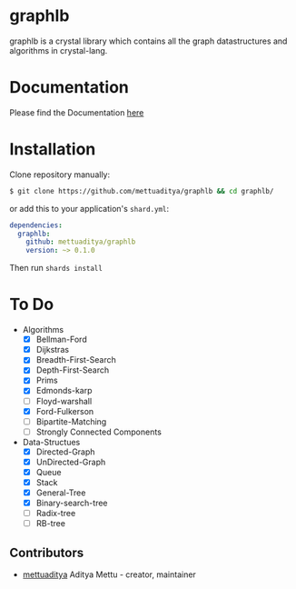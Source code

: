 <!-- [![Build Status](https://travis-ci.org/mettuaditya/graphlb.svg?branch=master)](https://travis-ci.org/mettuaditya/graphlb) -->
# graphlb
graphlb is a crystal library which contains all the graph datastructures and algorithms in crystal-lang.

# Documentation
Please find the Documentation [here](https://mettuaditya.github.io/graphlb/)

# Installation

Clone repository manually:

```sh
$ git clone https://github.com/mettuaditya/graphlb && cd graphlb/
```
or  add this to your application's `shard.yml`:

```yaml
dependencies:
  graphlb:
    github: mettuaditya/graphlb
    version: ~> 0.1.0
```

Then run `shards install`


# To Do

* Algorithms
  - [x] Bellman-Ford
  - [x] Dijkstras
  - [x] Breadth-First-Search
  - [x] Depth-First-Search
  - [x] Prims
  - [x] Edmonds-karp
  - [ ] Floyd-warshall
  - [x] Ford-Fulkerson
  - [ ] Bipartite-Matching
  - [ ] Strongly Connected Components

* Data-Structues
  - [x] Directed-Graph
  - [x] UnDirected-Graph
  - [x] Queue
  - [x] Stack
  - [x] General-Tree
  - [x] Binary-search-tree
  - [ ] Radix-tree
  - [ ] RB-tree

## Contributors

- [mettuaditya](https://github.com/mettuaditya) Aditya Mettu - creator, maintainer
